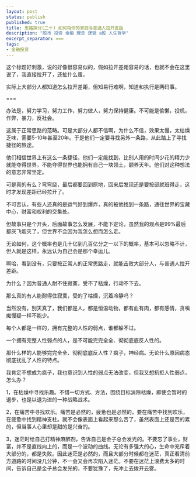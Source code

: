 ```yaml
---
layout: post
status: publish
published: true
title: 思路探讨(二十) 如何将你的家庭与普通人拉开差距
description: "股市 投资 金融 理念 逻辑 a股 人生哲学"
excerpt_separator: ===
tags:
- 金融投资
---
```


这个标题好刺激，说的好像很容易似的，假如拉开差距容易的话，也就不会在这里说了，我直接拉开了，还扯什么蛋。

实际上大部分人都知道怎么拉开差距，但知易行难啊，知道和执行是两码事。

===

办法是，努力学习，努力工作，努力做人，努力保持健康。不可能是偷懒，投机，作弊，暴力，反社会。

这属于正常思路的范畴。可是大部分人都不信啊，为什么不信，效果太慢，太枯燥乏味，需要5-10年甚至20年。于是他们一定要寻找另外一条路，从此踏上了寻找捷径的旅途。

他们相信世界上有这么一条捷径，他们一定能找到，比别人用的时间少花的精力少就能夺得世界，不能夺得世界也能拥有自己一块领土，颐养天年。他们对这种想法的意志非常坚定。

可是真的有么？弯弯绕，最后都要回到原地，回来后发现还是要按部就班得走，这时才发现差距已经拉开了。

不可否认，有些人还真的是运气好到爆炸，真的被他找到一条路，通往世界的宝藏中心，财富和权利的交集处。

但故事只是个开头，后面故事怎么发展，不能下定论，虽然我的观点是99%最后都灰飞烟灭了，但世界不会因为我怎么想而怎么走。

无论如何，这个概率也是几十亿到几百亿分之一以下的概率，基本可以忽略不计，但人就是这样，永远认为自己会是那个幸运儿。

啊哈，看到没有，只要按正常人的正常思路走，就能击败大部分人，与普通人拉开差距。

为什么？因为普通人耐不住寂寞，受不了枯燥，行动不下去。

那么真的有人能耐得住寂寞，受的了枯燥，沉着冷静吗？

当然没有，别天真了，我们都是人，都是恒温动物，都有血有肉，都有感情，贪嗔痴慢疑一样不能少。

每个人都是一样的，拥有完整的人性的弱点，谁都躲不过。

一个拥有完整人性弱点的人，是不可能完完全全、彻彻底底反人性的。

那什么样的人能够完完全全、彻彻底底反人性？疯子，神经病。无论什么原因病态彻底扰乱了人性的特点。

我肯定不想成为疯子，我也意识到人性的弱点无法改变，但我又想抗拒人性弱点，怎么办？

1，在枯燥中寻找乐趣。不惜一切方式、方法，围绕目标消除枯燥，即使会暂时的退步，也是以退为进的一种战略战术。

2，在痛苦中寻找欢乐。痛苦是必然的，疲惫也是必然的，要在痛苦中找到欢乐，在疲惫中找到精神支柱。就不会像表面上看起来那么苦了，虽然表面上还是苦的累的，但当事人心里却是甜的是兴奋的。

3，迷茫时给自己打精神麻醉剂，告诉自己是金子总会发光的。不要忘了事业，财富，并不是直线向上的，而是一个波动的曲线。无论有多强大的心，生命中充斥着大部分的，都是失败。因此迷茫是必然的，而且大部分时候都在迷茫，真正看清前方道路的时间没几分钟，不一会又会再次陷入迷茫。不要在迷茫上浪费太多的时间，告诉自己是金子总会发光的，不要犹豫了，先冲上去拨开云雾。

